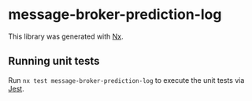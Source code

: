 # message-broker-prediction-log

This library was generated with [Nx](https://nx.dev).

## Running unit tests

Run `nx test message-broker-prediction-log` to execute the unit tests via
[Jest](https://jestjs.io).
